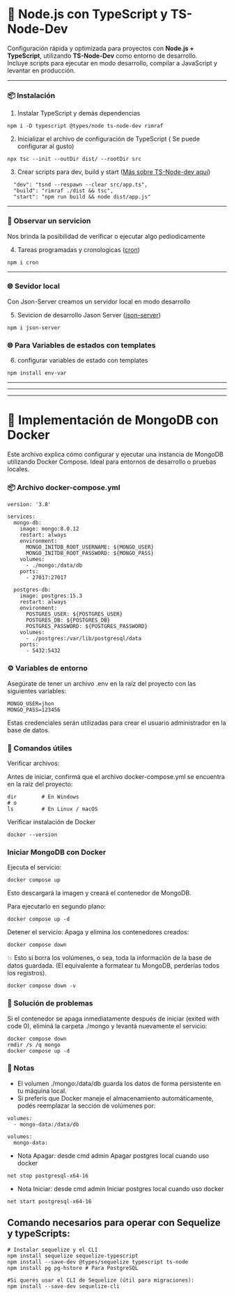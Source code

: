 # 🚀 Node.js con TypeScript y TS-Node-Dev

Configuración rápida y optimizada para proyectos con **Node.js + TypeScript**, utilizando **TS-Node-Dev** como entorno de desarrollo.  
Incluye scripts para ejecutar en modo desarrollo, compilar a JavaScript y levantar en producción.

---

### 📦 Instalación

1. Instalar TypeScript y demás dependencias

```
npm i -D typescript @types/node ts-node-dev rimraf
```

2. Inicializar el archivo de configuración de TypeScript ( Se puede configurar al gusto)

```
npx tsc --init --outDir dist/ --rootDir src
```

3. Crear scripts para dev, build y start ([Más sobre TS-Node-dev aquí](https://www.npmjs.com/package/ts-node-dev))

```
  "dev": "tsnd --respawn --clear src/app.ts",
  "build": "rimraf ./dist && tsc",
  "start": "npm run build && node dist/app.js"
```

---

### 👀 Observar un servicion

Nos brinda la posibilidad de verificar o ejecutar algo pediodicamente

4. Tareas programadas y cronologicas ([cron](https://www.npmjs.com/package/cron))

```
npm i cron
```

---

### 🌐 Sevidor local

Con Json-Server creamos un servidor local en modo desarrollo

5. Sevicion de desarrollo Jason Server ([json-server](https://www.npmjs.com/package/json-server?activeTab=readme))

```
npm i json-server
```

### 🌐 Para Variables de estados con templates

6. configurar variables de estado con templates

```
npm install env-var
```

---

---

---

# 🐳 Implementación de MongoDB con Docker

Este archivo explica cómo configurar y ejecutar una instancia de MongoDB utilizando Docker Compose.
Ideal para entornos de desarrollo o pruebas locales.

### 📦 Archivo docker-compose.yml

```
version: '3.8'

services:
  mongo-db:
    image: mongo:8.0.12
    restart: always
    environment:
      MONGO_INITDB_ROOT_USERNAME: ${MONGO_USER}
      MONGO_INITDB_ROOT_PASSWORD: ${MONGO_PASS}
    volumes:
      - ./mongo:/data/db
    ports:
      - 27017:27017

  postgres-db:
    image: postgres:15.3
    restart: always
    environment:
      POSTGRES_USER: ${POSTGRES_USER}
      POSTGRES_DB: ${POSTGRES_DB}
      POSTGRES_PASSWORD: ${POSTGRES_PASSWORD}
    volumes:
      - ./postgres:/var/lib/postgresql/data
    ports:
      - 5432:5432

```

### ⚙️ Variables de entorno

Asegúrate de tener un archivo .env en la raíz del proyecto con las siguientes variables:

```
MONGO_USER=jhon
MONGO_PASS=123456
```

Estas credenciales serán utilizadas para crear el usuario administrador en la base de datos.

### 🚀 Comandos útiles

Verificar archivos:

Antes de iniciar, confirmá que el archivo docker-compose.yml se encuentra en la raíz del proyecto:

```
dir        # En Windows
# o
ls         # En Linux / macOS
```

Verificar instalación de Docker

```
docker --version
```

### Iniciar MongoDB con Docker

Ejecuta el servicio:

```
docker compose up
```

Esto descargará la imagen y creará el contenedor de MongoDB.

Para ejecutarlo en segundo plano:

```
docker compose up -d
```

Detener el servicio:
Apaga y elimina los contenedores creados:

```
docker compose down
```

💥 Esto sí borra los volúmenes, o sea, toda la información de la base de datos guardada.
(El equivalente a formatear tu MongoDB, perderías todos los registros).

```
docker compose down -v

```

### 🧹 Solución de problemas

Si el contenedor se apaga inmediatamente después de iniciar (exited with code 0), eliminá la carpeta ./mongo y levantá nuevamente el servicio:

```
docker compose down
rmdir /s /q mongo
docker compose up -d
```

### 🧩 Notas

- El volumen ./mongo:/data/db guarda los datos de forma persistente en tu máquina local.
- Si preferís que Docker maneje el almacenamiento automáticamente, podés reemplazar la sección de volúmenes por:

```
volumes:
  - mongo-data:/data/db

volumes:
  mongo-data:
```

- Nota Apagar:
  desde cmd admin Apagar postgres local cuando uso docker

```
net stop postgresql-x64-16

```

- Nota Iniciar:
  desde cmd admin Iniciar postgres local cuando uso docker

```
net start postgresql-x64-16

```

## Comando necesarios para operar con Sequelize y typeScripts:

```
# Instalar sequelize y el CLI
npm install sequelize sequelize-typescript
npm install --save-dev @types/sequelize typescript ts-node
npm install pg pg-hstore # Para PostgreSQL

#Si querés usar el CLI de Sequelize (útil para migraciones):
npm install --save-dev sequelize-cli

```
